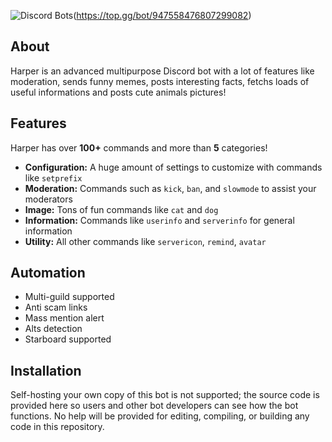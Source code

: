 ![Discord Bots](https://top.gg/api/widget/947558476807299082.svg)(https://top.gg/bot/947558476807299082)

## About
Harper is an advanced multipurpose Discord bot with a lot of features like moderation, sends funny memes, posts interesting facts, fetchs loads of useful informations and posts cute animals pictures!

## Features
Harper has over **100+** commands and more than **5** categories!

  - **Configuration:** A huge amount of settings to customize with commands like `setprefix`
  - **Moderation:** Commands such as `kick`, `ban`, and `slowmode` to assist your moderators
  - **Image:** Tons of fun commands like `cat` and `dog`
  - **Information:** Commands like `userinfo` and `serverinfo` for general information
  - **Utility:** All other commands like `servericon`, `remind`, `avatar`

## Automation
- Multi-guild supported
- Anti scam links
- Mass mention alert
- Alts detection
- Starboard supported

## Installation
Self-hosting your own copy of this bot is not supported; the source code is provided here so users and other bot developers can see how the bot functions. No help will be provided for editing, compiling, or building any code in this repository.
